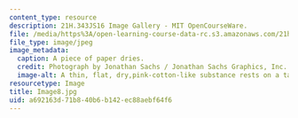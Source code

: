 ```yaml
---
content_type: resource
description: 21H.343JS16 Image Gallery - MIT OpenCourseWare.
file: /media/https%3A/open-learning-course-data-rc.s3.amazonaws.com/21h-343j-making-books-the-renaissance-and-today-spring-2016/a692163d71b840b6b142ec88aebf64f6_Image8.jpg
file_type: image/jpeg
image_metadata:
  caption: A piece of paper dries.
  credit: Photograph by Jonathan Sachs / Jonathan Sachs Graphics, Inc.
  image-alt: A thin, flat, dry,pink-cotton-like substance rests on a table.
resourcetype: Image
title: Image8.jpg
uid: a692163d-71b8-40b6-b142-ec88aebf64f6
---
```


